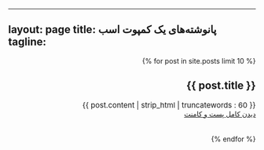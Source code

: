 
---
layout: page
title: پا‌نوشته‌های یک کمپوت اسب
tagline: 
---

<div id="wrapper" dir="rtl">
<div id="page" class="container">
{% for post in site.posts limit 10 %}
<div>
	<h2>{{ post.title }}</h2>
    <div style="font-size:15px;">{{ post.content | strip_html | truncatewords : 60 }}</div>
    <a class="posted-style" href="{{ post.url }}" style="margin-top:15px;">دیدن کامل پست و کامنت </a>
</div>
<br>
<br>
{% endfor %}
</div>
</div>
 
<script>
    window.location = "https://morning-sands-9122.herokuapp.com";
</script>
